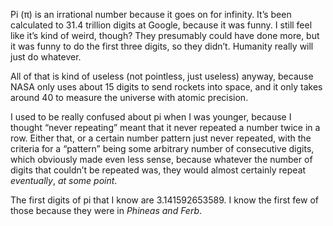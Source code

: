 <!--
SPDX-License-Identifier: CC0-1.0
-->

Pi (π) is an irrational number because it goes on for infinity.
It’s been calculated to 31.4 trillion digits at Google,
because it was funny. I still feel like it’s kind of weird, though?
They presumably could have done more, but it was funny to do the
first three digits, so they didn’t. Humanity really will just do whatever.

All of that is kind of useless (not pointless, just useless) anyway,
because NASA only uses about 15 digits to send rockets into space,
and it only takes around 40 to measure the universe with atomic precision.

I used to be really confused about pi when I was younger,
because I thought “never repeating” meant that it never
repeated a number twice in a row. Either that, or a certain
number pattern just never repeated, with the criteria
for a “pattern” being some arbitrary number of consecutive digits,
which obviously made even less sense, because whatever the number of digits
that couldn’t be repeated was, they would almost certainly repeat
_eventually_, _at some point_.

The first digits of pi that I know are 3.141592653589.
I know the first few of those because they were in
_Phineas and Ferb_.
